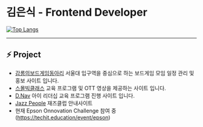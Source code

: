 # 김은식 - Frontend Developer
  
[![Top Langs](https://github-readme-stats.vercel.app/api/top-langs/?username=gamrom&layout=compact&show_icons=true&theme=cobalt&count_private=true&hide=python,ruby)](https://github.com/anuraghazra/github-readme-stats)

---
  
## ⚡ Project</bold>

- [감롬의보드게임동아리](https://www.gambodong.com) 서울대 입구역을 중심으로 하는 보드게임 모임 일정 관리 및 홍보 사이트 입니다.
- [스몰빅클래스](https://smallbigclass.com/) 교육 프로그램 및 OTT 영상을 제공하는 사이트 입니다.
- [D.Nav](https://class.dnav.co.kr) 아이 리더십 교육 프로그램 진행 사이트 입니다.
- [Jazz People](https://jazzpeople.co.kr/) 재즈클럽 안내사이트
- 현재 Epson Onnovation Challenge 참여 중 (https://techit.education/event/epson)



